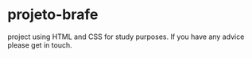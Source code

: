 # projeto-brafe
project using HTML and CSS for study purposes. If you have any advice please get in touch.
